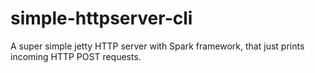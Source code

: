 # simple-httpserver-cli
A super simple jetty HTTP server with Spark framework, that just prints incoming HTTP POST requests. 
